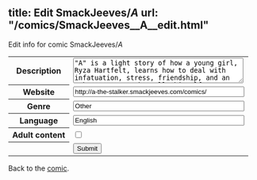 title: Edit SmackJeeves/_A_
url: "/comics/SmackJeeves__A__edit.html"
---
Edit info for comic SmackJeeves/_A_

<form name="comic" action="http://gaepostmail.appspot.com/comic/" method="post">
<table class="comicinfo">
<tr>
<th>Description</th><td><textarea name="description" cols="40" rows="3">&quot;A&quot; is a light story of how a young girl, Ryza Hartfelt, learns how to deal with infatuation, stress, friendship, and an unknown person who calls himself &quot;A&quot;. At first, she dislikes &quot;A&quot; for being a stalker, but that soon changes as she goes through a journey of self-discovery with him. This manga series was completed on July 10, 2013 Please read from right to left ^^</textarea></td>
</tr>
<tr>
<th>Website</th><td><input type="text" name="url" value="http://a-the-stalker.smackjeeves.com/comics/" size="40"/></td>
</tr>
<tr>
<th>Genre</th><td><input type="text" name="genre" value="Other" size="40"/></td>
</tr>
<tr>
<th>Language</th><td><input type="text" name="language" value="English" size="40"/></td>
</tr>
<tr>
<th>Adult content</th><td><input type="checkbox" name="adult" value="adult" /></td>
</tr>
<tr>
<th></th><td>
<input type="hidden" name="comic" value="SmackJeeves__A_" />
<input type="submit" name="submit" value="Submit" />
</td>
</tr>
</table>
</form>

Back to the [comic](SmackJeeves__A_.html).
